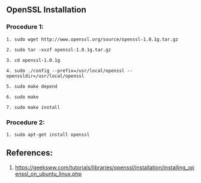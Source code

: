 ## OpenSSL Installation

### Procedure 1:

``1. sudo wget http://www.openssl.org/source/openssl-1.0.1g.tar.gz``

``2. sudo tar -xvzf openssl-1.0.1g.tar.gz``

``3. cd openssl-1.0.1g``

``4. sudo ./config --prefix=/usr/local/openssl --openssldir=/usr/local/openssl``

``5. sudo make depend``

``6. sudo make``

``7. sudo make install``

### Procedure 2:

``1. sudo apt-get install openssl``


## References:

1. https://geeksww.com/tutorials/libraries/openssl/installation/installing_openssl_on_ubuntu_linux.php
